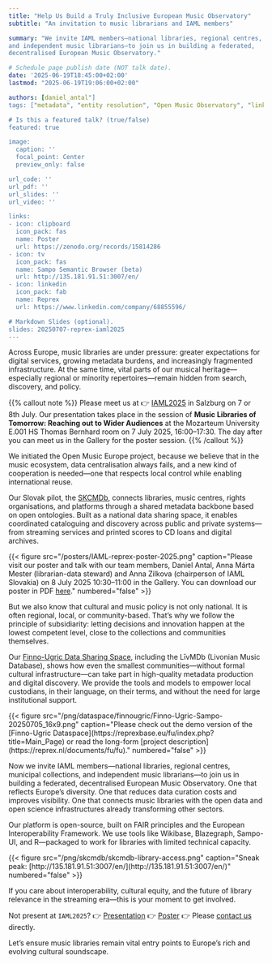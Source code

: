 ```yaml
---
title: "Help Us Build a Truly Inclusive European Music Observatory"
subtitle: "An invitation to music librarians and IAML members"

summary: "We invite IAML members—national libraries, regional centres, municipal collections,
and independent music librarians—to join us in building a federated, 
decentralised European Music Observatory."

# Schedule page publish date (NOT talk date).
date: '2025-06-19T18:45:00+02:00'
lastmod: "2025-06-19T19:06:00+02:00"

authors: [daniel_antal"]
tags: ["metadata", "entity resolution", "Open Music Observatory", "linked data", "music tech", "e-commerce", "Reprexbase"]

# Is this a featured talk? (true/false)
featured: true

image:
  caption: ''
  focal_point: Center
  preview_only: false

url_code: ''
url_pdf: ''
url_slides: ''
url_video: ''

links:
- icon: clipboard
  icon_pack: fas
  name: Poster
  url: https://zenodo.org/records/15814286
- icon: tv
  icon_pack: fas
  name: Sampo Semantic Browser (beta)
  url: http://135.181.91.51:3007/en/
- icon: linkedin
  icon_pack: fab
  name: Reprex
  url: https://www.linkedin.com/company/68855596/

# Markdown Slides (optional).
slides: 20250707-reprex-iaml2025
---
```


Across Europe, music libraries are under pressure: greater expectations for 
digital services, growing metadata burdens, and increasingly fragmented infrastructure. 
At the same time, vital parts of our musical heritage—especially regional or 
minority repertoires—remain hidden from search, discovery, and policy.

{{% callout note %}} 
Please meet us at 👉 [IAML2025](/event/2025-07-07-iaml2025/) in Salzburg on 7 or 8th July. Our presentation takes place in the session of 
**Music Libraries of Tomorrow: Reaching out to Wider Audiences** at the 
Mozarteum University E.001 HS Thomas Bernhard room on 7 July 2025, 16:00–17:30. 
The day after you can meet us in the Gallery for the poster session.
{{% /callout %}}

We initiated the Open Music Europe project, because we believe that in the music 
ecosystem, data centralisation always fails, and a new kind of cooperation 
is needed—one that respects local control while enabling international reuse.

Our Slovak pilot, the [SKCMDb](https://reprex.nl/project/skcmdb/), connects libraries, music centres, rights organisations, 
and platforms through a shared metadata backbone based on open ontologies. 
Built as a national data sharing space, it enables coordinated cataloguing and 
discovery across public and private systems—from streaming services and 
printed scores to CD loans and digital archives.

{{< figure src="/posters/IAML-reprex-poster-2025.png" caption="Please visit our poster and talk with our team members, Daniel Antal, Anna Márta Mester (librarian-data steward) and Anna Zilkova (chairperson of IAML Slovakia) on 8 July 2025 10:30–11:00 in the Gallery. You can download our poster in PDF [here](https://zenodo.org/records/15814286)." numbered="false" >}}


But we also know that cultural and music policy is not only national. 
It is often regional, local, or community-based. That’s why we follow the principle 
of subsidiarity: letting decisions and innovation happen at the lowest competent
level, close to the collections and communities themselves.

Our [Finno-Ugric Data Sharing Space](https://reprex.nl/project/finnougricdataspace/), including the LīvMDb (Livonian Music Database), 
shows how even the smallest communities—without formal cultural 
infrastructure—can take part in high-quality metadata production and digital 
discovery. We provide the tools and models to empower local custodians,
in their language, on their terms, and without the need for large institutional support.

<td style="text-align: center;">{{< figure src="/png/dataspace/finnougric/Finno-Ugric-Sampo-20250705_16x9.png" caption="Please check out the demo version of the [Finno-Ugric Dataspace](https://reprexbase.eu/fu/index.php?title=Main_Page) or read the long-form [project description](https://reprex.nl/documents/fu/fu)." numbered="false" >}}</td>

Now we invite IAML members—national libraries, regional centres, municipal collections,
and independent music librarians—to join us in building a federated, 
decentralised European Music Observatory. One that reflects Europe’s diversity. 
One that reduces data curation costs and improves visibility. 
One that connects music libraries with the open data and open science infrastructures 
already transforming other sectors.

Our platform is open-source, built on FAIR principles and the 
European Interoperability Framework. We use tools like Wikibase, Blazegraph, 
Sampo-UI, and R—packaged to work for libraries with limited technical capacity.

<td style="text-align: center;">
{{< figure src="/png/skcmdb/skcmdb-library-access.png" caption="Sneak peak: [http://135.181.91.51:3007/en/](http://135.181.91.51:3007/en/)" numbered="false" >}}
</td>

If you care about interoperability, cultural equity, and the future of 
library relevance in the streaming era—this is your moment to get involved.

Not present at `IAML2025`? 
👉 [Presentation](/slides/20250707-reprex-iaml2025/)
👉 [Poster](https://zenodo.org/records/15814286)
👉 Please [contact us](https://reprex.nl/contact/) directly.

Let’s ensure music libraries remain vital entry points to Europe’s rich and evolving cultural soundscape.
